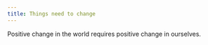 ```yaml
---
title: Things need to change
---
```


Positive change in the world requires positive change in ourselves.

